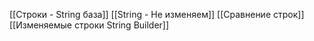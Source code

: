 [[Строки - String база]]
[[String - Не изменяем]]
[[Сравнение строк]]
[[Изменяемые строки String Builder]]